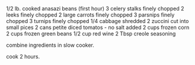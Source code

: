 1/2 lb. cooked anasazi beans (first hour)
3 celery stalks finely chopped
2 leeks finely chopped
2 large carrots finely chopped
3 parsnips finely chopped
3 turnips finely chopped
1/4 cabbage shredded
2 zuccini cut into small pices
2 cans petite diced tomatos - no salt added
2 cups frozen corn
2 cups frozen green beans
1/2 cup red wine
2 Tbsp creole seasoning

combine ingredients in slow cooker.

cook 2 hours. 
